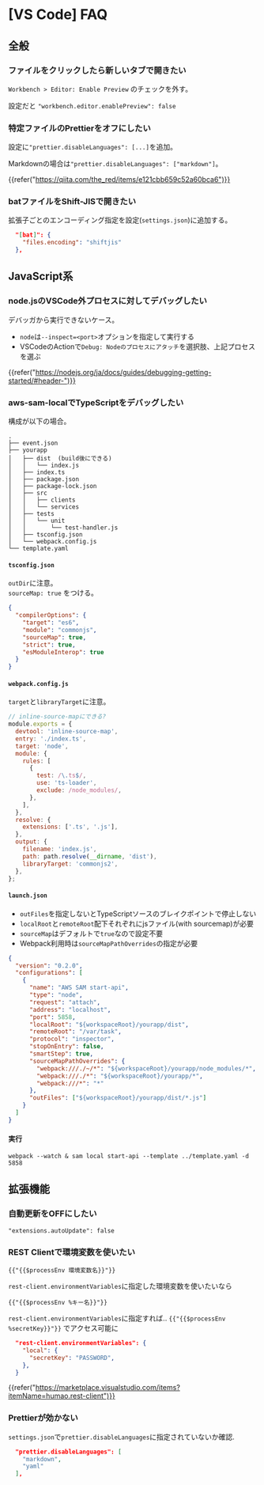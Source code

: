 # [VS Code] FAQ

全般
----

### ファイルをクリックしたら新しいタブで開きたい

`Workbench > Editor: Enable Preview` のチェックを外す。

設定だと `"workbench.editor.enablePreview": false`

### 特定ファイルのPrettierをオフにしたい

設定に`"prettier.disableLanguages": [...]`を追加。

Markdownの場合は`"prettier.disableLanguages": ["markdown"]`。

{{refer("https://qiita.com/the_red/items/e121cbb659c52a60bca6")}}

### batファイルをShift-JISで開きたい

拡張子ごとのエンコーディング指定を設定(`settings.json`)に追加する。

```json
  "[bat]": {
    "files.encoding": "shiftjis"
  },
```

JavaScript系
------------

### node.jsのVSCode外プロセスに対してデバッグしたい

デバッガから実行できないケース。

* `node`は`--inspect=<port>`オプションを指定して実行する
* VSCodeのActionで`Debug: Nodeのプロセスにアタッチ`を選択肢、上記プロセスを選ぶ

{{refer("https://nodejs.org/ja/docs/guides/debugging-getting-started/#header-")}}

### aws-sam-localでTypeScriptをデバッグしたい

構成が以下の場合。

```tree
.
├── event.json
├── yourapp
│   ├── dist  (build後にできる)
│   │   └── index.js
│   ├── index.ts
│   ├── package.json
│   ├── package-lock.json
│   ├── src
│   │   ├── clients
│   │   └── services
│   ├── tests
│   │   └── unit
│   │       └── test-handler.js
│   ├── tsconfig.json
│   └── webpack.config.js
└── template.yaml
```

#### `tsconfig.json`

`outDir`に注意。  
`sourceMap: true` をつける。

```json
{
  "compilerOptions": {
    "target": "es6",
    "module": "commonjs",
    "sourceMap": true,
    "strict": true,
    "esModuleInterop": true
  }
}
```

#### `webpack.config.js`

`target`と`libraryTarget`に注意。

```js
// inline-source-mapにできる?
module.exports = {
  devtool: 'inline-source-map',
  entry: './index.ts',
  target: 'node',
  module: {
    rules: [
      {
        test: /\.ts$/,
        use: 'ts-loader',
        exclude: /node_modules/,
      },
    ],
  },
  resolve: {
    extensions: ['.ts', '.js'],
  },
  output: {
    filename: 'index.js',
    path: path.resolve(__dirname, 'dist'),
    libraryTarget: 'commonjs2',
  },
};
```

#### `launch.json`

* `outFiles`を指定しないとTypeScriptソースのブレイクポイントで停止しない
* `localRoot`と`remoteRoot`配下それぞれにjsファイル(with sourcemap)が必要
* `sourceMap`はデフォルトで`true`なので設定不要
* Webpack利用時は`sourceMapPathOverrides`の指定が必要

```json
{
  "version": "0.2.0",
  "configurations": [
    {
      "name": "AWS SAM start-api",
      "type": "node",
      "request": "attach",
      "address": "localhost",
      "port": 5858,
      "localRoot": "${workspaceRoot}/yourapp/dist",
      "remoteRoot": "/var/task",
      "protocol": "inspector",
      "stopOnEntry": false,
      "smartStep": true,
      "sourceMapPathOverrides": {
        "webpack:///./~/*": "${workspaceRoot}/yourapp/node_modules/*",
        "webpack:///./*": "${workspaceRoot}/yourapp/*",
        "webpack:///*": "*"
      },
      "outFiles": ["${workspaceRoot}/yourapp/dist/*.js"]
    }
  ]
}
```

#### 実行

`webpack --watch & sam local start-api --template ../template.yaml -d 5858`


拡張機能
--------

### 自動更新をOFFにしたい

```
"extensions.autoUpdate": false
```

### REST Clientで環境変数を使いたい

```text
{{"{{$processEnv 環境変数名}}"}}
```

`rest-client.environmentVariables`に指定した環境変数を使いたいなら

```text
{{"{{$processEnv %キー名}}"}}
```

`rest-client.environmentVariables`に指定すれば.. `{{"{{$processEnv %secretKey}}"}}` でアクセス可能に

```json
  "rest-client.environmentVariables": {
    "local": {
      "secretKey": "PASSWORD",
    },
  }
```

{{refer("https://marketplace.visualstudio.com/items?itemName=humao.rest-client")}}

### Prettierが効かない

`settings.json`で`prettier.disableLanguages`に指定されていないか確認.

```json
  "prettier.disableLanguages": [
    "markdown",
    "yaml"
  ],
```
